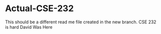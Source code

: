 # Actual-CSE-232

This should be a different read me file created in the new branch.
CSE 232 is hard
David Was Here

